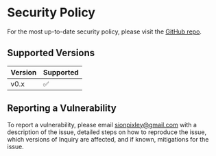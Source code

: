 # Security Policy

For the most up-to-date security policy, please visit the [GitHub repo](https://github.com/sionpixley/inquiry).

## Supported Versions

| Version | Supported          |
| ------- | ------------------ |
| v0.x    | :white_check_mark: |

## Reporting a Vulnerability

To report a vulnerability, please email sionpixley@gmail.com with a description of the issue, detailed steps on how to reproduce the issue, which versions of Inquiry are affected, and if known, mitigations for the issue.
